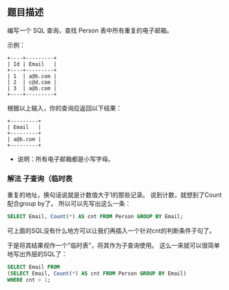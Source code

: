 ## 题目描述
编写一个 SQL 查询，查找 Person 表中所有重复的电子邮箱。

示例：
```
+----+---------+
| Id | Email   |
+----+---------+
| 1  | a@b.com |
| 2  | c@d.com |
| 3  | a@b.com |
+----+---------+
```
根据以上输入，你的查询应返回以下结果：
```
+---------+
| Email   |
+---------+
| a@b.com |
+---------+
```
- 说明：所有电子邮箱都是小写字母。

### 解法 子查询（临时表
重复的地址，换句话说就是计数值大于1的那些记录。
说到计数，就想到了Count配合group by了。
所以可以先写出这么一条：
```sql
SELECT Email, Count(*) AS cnt FROM Person GROUP BY Email;
```
可上面的SQL没有什么地方可以让我们再插入一个针对cnt的判断条件子句了。

于是将其结果视作一个"临时表"，将其作为子查询使用。
这么一来就可以很简单地写出外层的SQL了：
```sql
SELECT Email FROM
(SELECT Email, Count(*) AS cnt FROM Person GROUP BY Email)
WHERE cnt > 1;
```